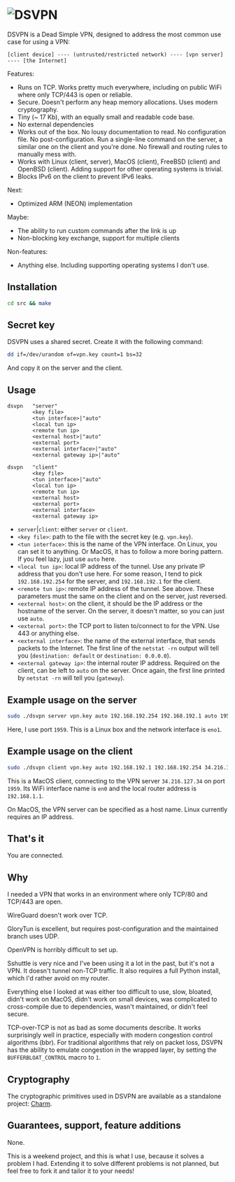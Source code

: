 # ![DSVPN](https://raw.github.com/jedisct1/dsvpn/master/logo.png)

DSVPN is a Dead Simple VPN, designed to address the most common use case for using a VPN:

```text
[client device] ---- (untrusted/restricted network) ---- [vpn server] ---- [the Internet]
```

Features:

* Runs on TCP. Works pretty much everywhere, including on public WiFi where only TCP/443 is open or reliable.
* Secure. Doesn't perform any heap memory allocations. Uses modern cryptography.
* Tiny (~ 17 Kb), with an equally small and readable code base.
* No external dependencies
* Works out of the box. No lousy documentation to read. No configuration file. No post-configuration. Run a single-line command on the server, a similar one on the client and you're done. No firewall and routing rules to manually mess with.
* Works with Linux (client, server), MacOS (client), FreeBSD (client) and OpenBSD (client). Adding support for other operating systems is trivial.
* Blocks IPv6 on the client to prevent IPv6 leaks.

Next:

* Optimized ARM (NEON) implementation

Maybe:

* The ability to run custom commands after the link is up
* Non-blocking key exchange, support for multiple clients

Non-features:

* Anything else. Including supporting operating systems I don't use.

## Installation

```sh
cd src && make
```

## Secret key

DSVPN uses a shared secret. Create it with the following command:

```sh
dd if=/dev/urandom of=vpn.key count=1 bs=32
```

And copy it on the server and the client.

## Usage

```text
dsvpn   "server"
        <key file>
        <tun interface>|"auto"
        <local tun ip>
        <remote tun ip>
        <external host>|"auto"
        <external port>
        <external interface>|"auto"
        <external gateway ip>|"auto"
```

```text
dsvpn   "client"
        <key file>
        <tun interface>|"auto"
        <local tun ip>
        <remote tun ip>
        <external host>
        <external port>
        <external interface>
        <external gateway ip>
```

* `server`|`client`: either `server` or `client`.
* `<key file>`: path to the file with the secret key (e.g. `vpn.key`).
* `<tun interface>`: this is the name of the VPN interface. On Linux, you can set it to anything. Or MacOS, it has to follow a more boring pattern. If you feel lazy, just use `auto` here.
* `<local tun ip>`: local IP address of the tunnel. Use any private IP address that you don't use here. For some reason, I tend to pick `192.168.192.254` for the server, and `192.168.192.1` for the client.
* `<remote tun ip>`: remote IP address of the tunnel. See above. These parameters must the same on the client and on the server, just reversed.
* `<external host>`: on the client, it should be the IP address or the hostname of the server. On the server, it doesn't matter, so you can just use `auto`.
* `<external port>`: the TCP port to listen to/connect to for the VPN. Use 443 or anything else.
* `<external interface>`: the name of the external interface, that sends packets to the Internet. The first line of the `netstat -rn` output will tell you (`destination: default` or `destination: 0.0.0.0`).
* `<external gateway ip>`: the internal router IP address. Required on the client, can be left to `auto` on the server. Once again, the first line printed by `netstat -rn` will tell you (`gateway`).

## Example usage on the server

```sh
sudo ./dsvpn server vpn.key auto 192.168.192.254 192.168.192.1 auto 1959 eno1 auto
```

Here, I use port `1959`. This is a Linux box and the network interface is `eno1`.

## Example usage on the client

```sh
sudo ./dsvpn client vpn.key auto 192.168.192.1 192.168.192.254 34.216.127.34 1959 en0 192.168.1.1
```

This is a MacOS client, connecting to the VPN server `34.216.127.34` on port `1959`. Its WiFi interface name is `en0` and the local router address is `192.168.1.1`.

On MacOS, the VPN server can be specified as a host name. Linux currently requires an IP address.

## That's it

You are connected.

## Why

I needed a VPN that works in an environment where only TCP/80 and TCP/443 are open.

WireGuard doesn't work over TCP.

GloryTun is excellent, but requires post-configuration and the maintained branch uses UDP.

OpenVPN is horribly difficult to set up.

Sshuttle is very nice and I've been using it a lot in the past, but it's not a VPN. It doesn't tunnel non-TCP traffic. It also requires a full Python install, which I'd rather avoid on my router.

Everything else I looked at was either too difficult to use, slow, bloated, didn't work on MacOS, didn't work on small devices, was complicated to cross-compile due to dependencies, wasn't maintained, or didn't feel secure.

TCP-over-TCP is not as bad as some documents describe. It works surprisingly well in practice, especially with modern congestion control algorithms (bbr). For traditional algorithms that rely on packet loss, DSVPN has the ability to emulate congestion in the wrapped layer, by setting the `BUFFERBLOAT_CONTROL` macro to `1`.

## Cryptography

The cryptographic primitives used in DSVPN are available as a standalone project: [Charm](https://github.com/jedisct1/charm).

## Guarantees, support, feature additions

None.

This is a weekend project, and this is what I use, because it solves a problem I had. Extending it to solve different problems is not planned, but feel free to fork it and tailor it to your needs!

